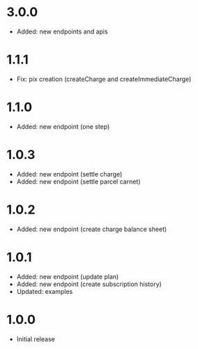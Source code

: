 # 3.0.0

- Added: new endpoints and apis

# 1.1.1

- Fix: pix creation (createCharge and createImmediateCharge)

# 1.1.0

- Added: new endpoint (one step)

# 1.0.3

- Added: new endpoint (settle charge)
- Added: new endpoint (settle parcel carnet)

# 1.0.2

- Added: new endpoint (create charge balance sheet)

# 1.0.1

- Added: new endpoint (update plan)
- Added: new endpoint (create subscription history)
- Updated: examples

# 1.0.0

- Initial release
